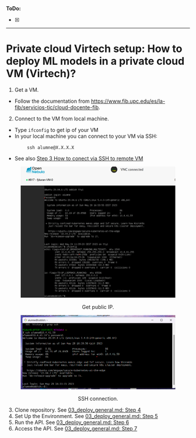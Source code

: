 **ToDo:**

- [x] 

-------------------
# Private cloud Virtech setup: How to deploy ML models in a private cloud VM (Virtech)?

1. Get a VM.
- Follow the documentation from https://www.fib.upc.edu/es/la-fib/servicios-tic/cloud-docente-fib.

2. Connect to the VM from local machine.
- Type `ifconfig` to get ip of your VM
- In your local machine you can connect to your VM via SSH:
```shell
        ssh alumne@X.X.X.X
```
- See also [Step 3 How to conect via SSH to remote VM](03_deploy_general.md)

<center><figure>
  <img
  src="images/virtech/virtech_ifconfig.png"
</figure></center>
<p style="text-align: center;">Get public IP.</p>

<center><figure>
  <img
  src="images/virtech/virtech_ssh.png"
</figure></center>
<p style="text-align: center;">SSH connection.</p>

3.  Clone repository. See [03_deploy_general.md: Step 4](03_deploy_general.md)
4.  Set Up the Environment. See [03_deploy_general.md: Step 5](03_deploy_general.md)
5.   Run the API. See [03_deploy_general.md: Step 6](03_deploy_general.md)
6.   Access the API. See [03_deploy_general.md: Step 7](03_deploy_general.md)  

